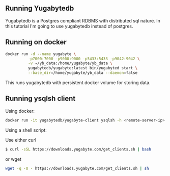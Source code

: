 

## Running Yugabytedb
Yugabytedb is a Postgres compliant RDBMS with distributed sql nature. In this tutorial I'm going to use 
yugabytedb instead of postgres. 

## Running on docker
```bash
docker run -d --name yugabyte \
          -p7000:7000 -p9000:9000 -p5433:5433 -p9042:9042 \
          -v ~/yb_data:/home/yugabyte/yb_data \
          yugabytedb/yugabyte:latest bin/yugabyted start \
          --base_dir=/home/yugabyte/yb_data --daemon=false
```

This runs yugabytedb with persistent docker volume for storing data.

## Running ysqlsh client

Using docker:
```bash
docker run -it yugabytedb/yugabyte-client ysqlsh -h <remote-server-ip> -p 5433
```

Using a shell script:

Use either curl 
```bash
$ curl -sSL https://downloads.yugabyte.com/get_clients.sh | bash
```
or wget

```bash
wget -q -O - https://downloads.yugabyte.com/get_clients.sh | sh
```

